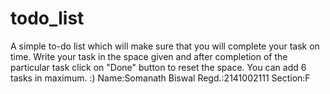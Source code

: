 # todo_list
A simple to-do list which will make sure that you will complete your task on time. Write your task in the space given and after completion of the particular task click on "Done" button to reset the space. You can add 6 tasks in maximum. :)
Name:Somanath Biswal
Regd.:2141002111
Section:F
